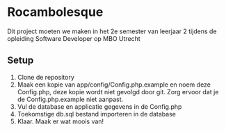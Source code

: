 # Rocambolesque

Dit project moeten we maken in het 2e semester van leerjaar 2 tijdens de opleiding Software Developer op MBO Utrecht

## Setup

1. Clone de repository
2. Maak een kopie van app/config/Config.php.example en noem deze Config.php, deze kopie wordt niet gevolgd door git. Zorg ervoor dat je de Config.php.example niet aanpast.
3. Vul de database en applicatie gegevens in de Config.php
4. Toekomstige db.sql bestand importeren in de database
5. Klaar. Maak er wat moois van!
